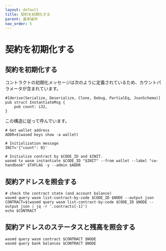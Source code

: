 ```yaml
---
layout: default
title: 契約を初期化する
parent: 基本操作
nav_order: 5
---
```


# 契約を初期化する

## 契約を初期化する

コントラクトの初期化メッセージは次のように定義されているため、カウントパラメータが含まれています。

```
#[derive(Serialize, Deserialize, Clone, Debug, PartialEq, JsonSchema)]
pub struct InstantiateMsg {
    pub count: i32,
}
```

この構造に従って呼んでいます。

```
# Get wallet address
ADDR=$(wasmd keys show -a wallet)

# Initialization message
INIT='{"count": 0}'

# Initialize contract by $CODE_ID and $INIT.
wasmd tx wasm instantiate $CODE_ID "$INIT" --from wallet --label "cw-handbook" $TXFLAG -y --admin $ADDR
```

## 契約アドレスを照会する

```
# check the contract state (and account balance)
wasmd query wasm list-contract-by-code $CODE_ID $NODE --output json
CONTRACT=$(wasmd query wasm list-contract-by-code $CODE_ID $NODE --output json | jq -r '.contracts[-1]')
echo $CONTRACT
```

## 契約アドレスのステータスと残高を照会する

```
wasmd query wasm contract $CONTRACT $NODE
wasmd query bank balances $CONTRACT $NODE
```
